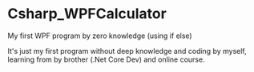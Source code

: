 # Csharp_WPFCalculator
My first WPF program by zero knowledge (using if else)

It's just my first program without deep knowledge and coding by myself, learning from by brother (.Net Core Dev) and online course.
